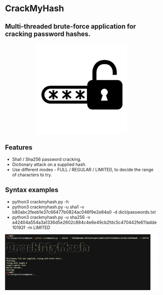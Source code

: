 # CrackMyHash
## Multi-threaded brute-force application for cracking password hashes.

<p align="center">
<img src="imgs/logo.png" width="300">
</p>

## Features 
- Sha1 / Sha256 password cracking.
- Dictionary attack on a supplied hash.
- Use different modes - FULL / REGULAR / LIMITED, to decide the range of characters to try.

## Syntax examples
- python3 crackmyhash.py -h
- python3 crackmyhash.py -u sha1 -v b80abc2feeb1e37c66477b0824ac046f9e2e84a0 -d dict/passwords.txt
- python3 crackmyhash.py -u sha256 -v a42404a554a3a1336d5e2602c884c4e6e49cb2fdc5c470442fe611adde10192f -m LIMITED

<p align="center">
<img src="imgs/s.png" width="750">
</p>
